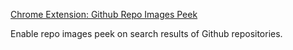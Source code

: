 [Chrome Extension: Github Repo Images Peek](./icon.png)

Enable repo images peek on search results of Github repositories.
